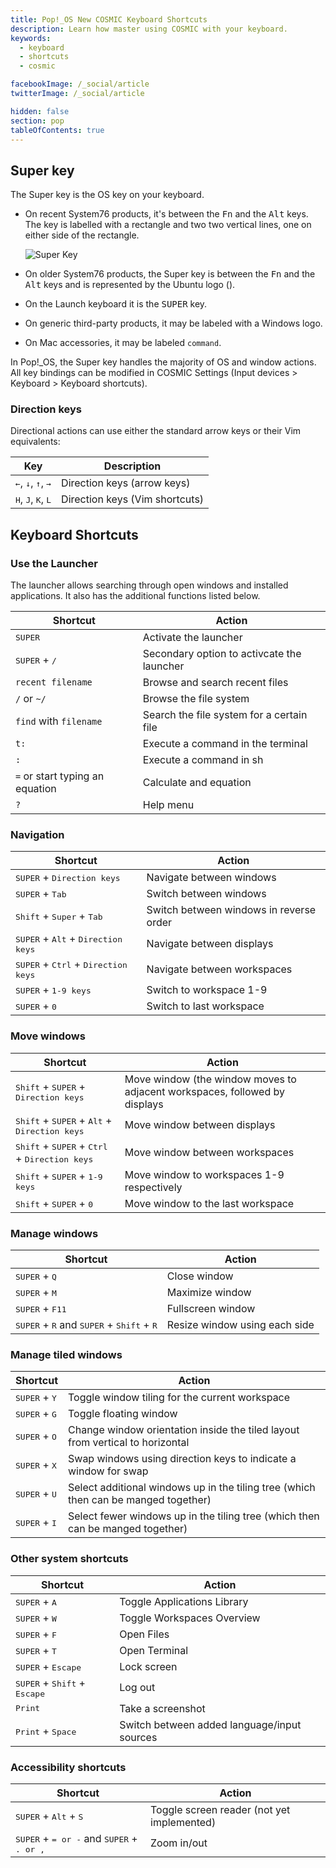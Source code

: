 ```yaml
---
title: Pop!_OS New COSMIC Keyboard Shortcuts
description: Learn how master using COSMIC with your keyboard.
keywords:
  - keyboard
  - shortcuts
  - cosmic

facebookImage: /_social/article
twitterImage: /_social/article

hidden: false
section: pop
tableOfContents: true
---
```


## Super key

The Super key is the OS key on your keyboard.

- On recent System76 products, it's between the <kbd>Fn</kbd> and the <kbd>Alt</kbd> keys. The key is labelled with a rectangle and two two vertical lines, one on either side of the rectangle.

  ![Super Key](/images/super_key_vector_x64.png)

- On older System76 products, the Super key is between the <kbd>Fn</kbd> and the <kbd>Alt</kbd> keys and is represented by the Ubuntu logo (<kbd><font-awesome-icon :icon="['fab', 'ubuntu']"></font-awesome-icon></kbd>).
- On the Launch keyboard it is the <kbd>SUPER</kbd> key.
- On generic third-party products, it may be labeled with a Windows logo.
- On Mac accessories, it may be labeled `command`.

In Pop!\_OS, the Super key handles the majority of OS and window actions. All key bindings can be modified in COSMIC Settings (Input devices > Keyboard > Keyboard shortcuts).

### Direction keys

Directional actions can use either the standard arrow keys or their Vim equivalents:

| Key                                                    | Description                    |
| ------------------------------------------------------ | ------------------------------ |
| <kbd>←</kbd>, <kbd>↓</kbd>, <kbd>↑</kbd>, <kbd>→</kbd> | Direction keys (arrow keys)    |
| <kbd>H</kbd>, <kbd>J</kbd>, <kbd>K</kbd>, <kbd>L</kbd> | Direction keys (Vim shortcuts) |

## Keyboard Shortcuts

### Use the Launcher

The launcher allows searching through open windows and installed applications. It also has the additional functions listed below.

| Shortcut                                                                | Action                                   |
| ----------------------------------------------------------------------- | ---------------------------------------- |
| <kbd>SUPER</kbd>                                                        | Activate the launcher                    |
| <kbd>SUPER</kbd> + <kbd>/</kbd>                                         | Secondary option to activcate the launcher|
| `recent filename`                                                       | Browse and search recent files           |
| `/` or `~/`                                                             | Browse the file system                   |
| `find` with `filename`                                                  | Search the file system for a certain file|
| `t:`                                                                    | Execute a command in the terminal        |
| `:`                                                                     | Execute a command in sh                  |
| `=` or start typing an equation                                         | Calculate and equation                   |
| `?`                                                                     | Help menu                                |


### Navigation

| Shortcut                                                                | Action                                   |
| ----------------------------------------------------------------------- | ---------------------------------------- |
| <kbd>SUPER</kbd></kbd> + <kbd>Direction keys</kbd>                      | Navigate between windows                 |
| <kbd>SUPER</kbd> + <kbd>Tab</kbd>                                       | Switch between windows                   |
| <kbd>Shift</kbd> + <kbd>Super</kbd> + <kbd>Tab</kbd>                    | Switch between windows in reverse order  |
| <kbd>SUPER</kbd> + <kbd>Alt</kbd> + <kbd>Direction keys</kbd>           | Navigate between displays                |
| <kbd>SUPER</kbd> + <kbd>Ctrl</kbd> + <kbd>Direction keys</kbd>          | Navigate between workspaces              |
| <kbd>SUPER</kbd> + <kbd>1-9 keys</kbd>                                  | Switch to workspace 1-9                  |
| <kbd>SUPER</kbd> + <kbd>0</kbd>                                         | Switch to last workspace                 |

### Move windows

| Shortcut                                                                                  | Action                                     |
| ----------------------------------------------------------------------------------------- | ------------------------------------------ |
| <kbd>Shift</kbd> + <kbd>SUPER</kbd> + <kbd>Direction keys</kbd>                           | Move window (the window moves to adjacent workspaces, followed by displays |
| <kbd>Shift</kbd> + <kbd>SUPER</kbd> + <kbd>Alt</kbd> + <kbd>Direction keys</kbd>          | Move window between displays               |
| <kbd>Shift</kbd> + <kbd>SUPER</kbd> + <kbd>Ctrl</kbd> + <kbd>Direction keys</kbd>         | Move window between workspaces             |
| <kbd>Shift</kbd> + <kbd>SUPER</kbd> + <kbd>1-9 keys</kbd>                                 | Move window to workspaces 1-9 respectively |
| <kbd>Shift</kbd> + <kbd>SUPER</kbd> + <kbd>0</kbd>                                        | Move window to the last workspace          |

### Manage windows

| Shortcut                                                                          | Action                                              |
| --------------------------------------------------------------------------------- | --------------------------------------------------- |
| <kbd>SUPER</kbd> + <kbd>Q</kbd>                                                   | Close window                                        |
| <kbd>SUPER</kbd> + <kbd>M</kbd>                                                   | Maximize window                                     |
| <kbd>SUPER</kbd> + <kbd>F11</kbd>                                                 | Fullscreen window                                   |
| <kbd>SUPER</kbd> + <kbd>R</kbd> and <kbd>SUPER</kbd> + <kbd>Shift</kbd> + <kbd>R</kbd>  | Resize window using each side                 |

### Manage tiled windows

| Shortcut                                                   | Action                          |
| ---------------------------------------------------------- | ------------------------------- |
| <kbd>SUPER</kbd> + <kbd>Y</kbd>                            | Toggle window tiling for the current workspace |
| <kbd>SUPER</kbd> + <kbd>G</kbd>                            | Toggle floating window                         |
| <kbd>SUPER</kbd> + <kbd>O</kbd>                            | Change window orientation inside the tiled layout from vertical to horizontal |
| <kbd>SUPER</kbd> + <kbd>X</kbd>                            | Swap windows using direction keys to indicate a window for swap | 
| <kbd>SUPER</kbd> + <kbd>U</kbd>                            | Select additional windows up in the tiling tree (which then can be manged together) |
| <kbd>SUPER</kbd> + <kbd>I</kbd>                            | Select fewer windows up in the tiling tree (which then can be manged together) | 

### Other system shortcuts

| Shortcut                                                                        | Action                                         |
| ------------------------------------------------------------------------------- | ---------------------------------------------- |
| <kbd>SUPER</kbd> + <kbd>A</kbd>                                                 | Toggle Applications Library                    |
| <kbd>SUPER</kbd> + <kbd>W</kbd>                                                 | Toggle Workspaces Overview                     |
| <kbd>SUPER</kbd> + <kbd>F</kbd>                                                 | Open Files                                     |
| <kbd>SUPER</kbd> + <kbd>T</kbd>                                                 | Open Terminal                                  |
| <kbd>SUPER</kbd> + <kbd>Escape</kbd>                                            | Lock screen                                    | 
| <kbd>SUPER</kbd> + <kbd>Shift</kbd> + <kbd>Escape</kbd>                         | Log out                                        |
| <kbd>Print</kbd>                                                                | Take a screenshot                              |
| <kbd>Print</kbd> + <kbd>Space</kbd>                                             | Switch between added language/input sources    |

### Accessibility shortcuts

| Shortcut                                                       | Action                                             |
| -------------------------------------------------------------- | -------------------------------------------------- |
| <kbd>SUPER</kbd> + <kbd>Alt</kbd> + <kbd>S</kbd>               | Toggle screen reader (not yet implemented)         |
| <kbd>SUPER</kbd> + <kbd>= or -</kbd> and <kbd>SUPER</kbd> + <kbd>. or ,</kbd> | Zoom in/out                         |
